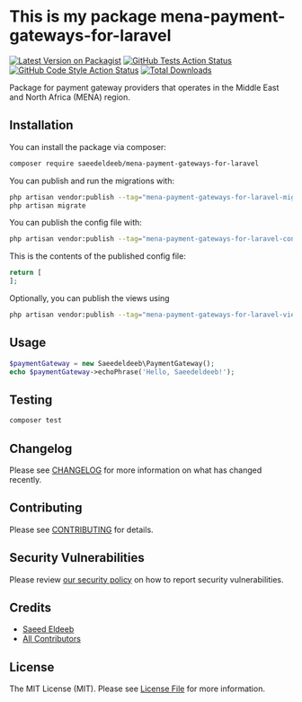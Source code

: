 # This is my package mena-payment-gateways-for-laravel

[![Latest Version on Packagist](https://img.shields.io/packagist/v/saeedeldeeb/mena-payment-gateways-for-laravel.svg?style=flat-square)](https://packagist.org/packages/saeedeldeeb/mena-payment-gateways-for-laravel)
[![GitHub Tests Action Status](https://img.shields.io/github/actions/workflow/status/saeedeldeeb/mena-payment-gateways-for-laravel/run-tests.yml?branch=main&label=tests&style=flat-square)](https://github.com/saeedeldeeb/mena-payment-gateways-for-laravel/actions?query=workflow%3Arun-tests+branch%3Amain)
[![GitHub Code Style Action Status](https://img.shields.io/github/actions/workflow/status/saeedeldeeb/mena-payment-gateways-for-laravel/fix-php-code-style-issues.yml?branch=main&label=code%20style&style=flat-square)](https://github.com/saeedeldeeb/mena-payment-gateways-for-laravel/actions?query=workflow%3A"Fix+PHP+code+style+issues"+branch%3Amain)
[![Total Downloads](https://img.shields.io/packagist/dt/saeedeldeeb/mena-payment-gateways-for-laravel.svg?style=flat-square)](https://packagist.org/packages/saeedeldeeb/mena-payment-gateways-for-laravel)

Package for payment gateway providers that operates in the Middle East and North Africa (MENA) region.

## Installation

You can install the package via composer:

```bash
composer require saeedeldeeb/mena-payment-gateways-for-laravel
```

You can publish and run the migrations with:

```bash
php artisan vendor:publish --tag="mena-payment-gateways-for-laravel-migrations"
php artisan migrate
```

You can publish the config file with:

```bash
php artisan vendor:publish --tag="mena-payment-gateways-for-laravel-config"
```

This is the contents of the published config file:

```php
return [
];
```

Optionally, you can publish the views using

```bash
php artisan vendor:publish --tag="mena-payment-gateways-for-laravel-views"
```

## Usage

```php
$paymentGateway = new Saeedeldeeb\PaymentGateway();
echo $paymentGateway->echoPhrase('Hello, Saeedeldeeb!');
```

## Testing

```bash
composer test
```

## Changelog

Please see [CHANGELOG](CHANGELOG.md) for more information on what has changed recently.

## Contributing

Please see [CONTRIBUTING](CONTRIBUTING.md) for details.

## Security Vulnerabilities

Please review [our security policy](../../security/policy) on how to report security vulnerabilities.

## Credits

- [Saeed Eldeeb](https://github.com/saeedeldeeb)
- [All Contributors](../../contributors)

## License

The MIT License (MIT). Please see [License File](LICENSE.md) for more information.
